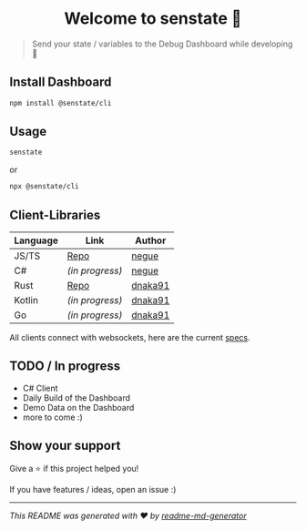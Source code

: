 <h1 align="center">Welcome to senstate 👋</h1>

> Send your state / variables to the Debug Dashboard while developing :tada:

## Install Dashboard

```sh
npm install @senstate/cli
```

## Usage

```sh
senstate
```

or 

```sh
npx @senstate/cli
```

## Client-Libraries

|Language|Link|Author|
|---	|---	|---    |
|JS/TS|[Repo](/libs/client/README.md)| [negue](https://github.com/negue) |
|C# | *(in progress)* 	|  [negue](https://github.com/negue) |
|Rust|[Repo](https://github.com/dnaka91/senstate-rs)| [dnaka91](https://github.com/dnaka91)
|Kotlin|*(in progress)*| [dnaka91](https://github.com/dnaka91)
|Go|*(in progress)*| [dnaka91](https://github.com/dnaka91)

All clients connect with websockets, here are the current [specs](api.spec.md).
 	
## TODO / In progress
- C# Client
- Daily Build of the Dashboard
- Demo Data on the Dashboard 
- more to come :)


## Show your support

Give a ⭐️ if this project helped you!

If you have features / ideas, open an issue :)

***
_This README was generated with ❤️ by [readme-md-generator](https://github.com/kefranabg/readme-md-generator)_
